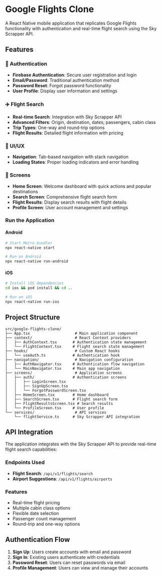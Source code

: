# Google Flights Clone

A React Native mobile application that replicates Google Flights functionality with authentication and real-time flight search using the Sky Scrapper API.

## Features

### 🔐 Authentication
- **Firebase Authentication**: Secure user registration and login
- **Email/Password**: Traditional authentication method
- **Password Reset**: Forgot password functionality
- **User Profile**: Display user information and settings

### ✈️ Flight Search
- **Real-time Search**: Integration with Sky Scrapper API
- **Advanced Filters**: Origin, destination, dates, passengers, cabin class
- **Trip Types**: One-way and round-trip options
- **Flight Results**: Detailed flight information with pricing

### 🎨 UI/UX
- **Navigation**: Tab-based navigation with stack navigation
- **Loading States**: Proper loading indicators and error handling

### 📱 Screens
- **Home Screen**: Welcome dashboard with quick actions and popular destinations
- **Search Screen**: Comprehensive flight search form
- **Flight Results**: Display search results with flight details
- **Profile Screen**: User account management and settings

### Run the Application

#### Android
```bash
# Start Metro bundler
npx react-native start

# Run on Android
npx react-native run-android
```

#### iOS
```bash
# Install iOS dependencies
cd ios && pod install && cd ..

# Run on iOS
npx react-native run-ios
```

## Project Structure

```
src/google-flights-clone/
├── App.tsx                    # Main application component
├── context/                   # React Context providers
│   ├── AuthContext.tsx       # Authentication state management
│   └── FlightContext.tsx     # Flight search state management
├── hooks/                     # Custom React hooks
│   └── useAuth.ts            # Authentication hook
├── navigation/                # Navigation configuration
│   ├── AuthNavigator.tsx     # Authentication flow navigation
│   └── MainNavigator.tsx     # Main app navigation
├── screens/                   # Application screens
│   ├── auth/                 # Authentication screens
│   │   ├── LoginScreen.tsx
│   │   ├── SignUpScreen.tsx
│   │   └── ForgotPasswordScreen.tsx
│   ├── HomeScreen.tsx        # Home dashboard
│   ├── SearchScreen.tsx      # Flight search form
│   ├── FlightResultsScreen.tsx # Search results
│   └── ProfileScreen.tsx     # User profile
└── services/                  # API services
    └── flightService.ts      # Sky Scrapper API integration
```

## API Integration

The application integrates with the Sky Scrapper API to provide real-time flight search capabilities:

### Endpoints Used
- **Flight Search**: `/api/v1/flights/search`
- **Airport Suggestions**: `/api/v1/flights/airports`

### Features
- Real-time flight pricing
- Multiple cabin class options
- Flexible date selection
- Passenger count management
- Round-trip and one-way options

## Authentication Flow

1. **Sign Up**: Users create accounts with email and password
2. **Sign In**: Existing users authenticate with credentials
3. **Password Reset**: Users can reset passwords via email
4. **Profile Management**: Users can view and manage their accounts